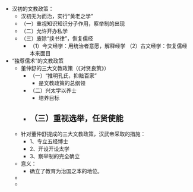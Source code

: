 - 汉初的文教政策：
	- 汉初无为而治，实行“黄老之学”
	- （一）重视知识知识分子作用，察举制的出现
	- （二）允许开办私学
	- （三）废除“挟书律”，恢复儒经
		- （1）今文经学：用统治者意愿，解释经学
		  （2）古文经学：恢复儒经本来面目
- “独尊儒术”的文教政策
	- 董仲舒的三大文教政策（《对贤良策》）
		- （一）“推明孔氏，抑黜百家”
			- 是文教政策的总纲领
		- （二）兴太学以养士
			- 培养目标
		- （三）重视选举，任贤使能
			-
	- 针对董仲舒提成的三大文教政策，汉武帝采取的措施：
		- 1、专立五经博士
		- 2、开设开设太学
		- 3、察举制的完全确立
	- 意义：
		- 确立了教育为治国之本的地位。
	-
	-